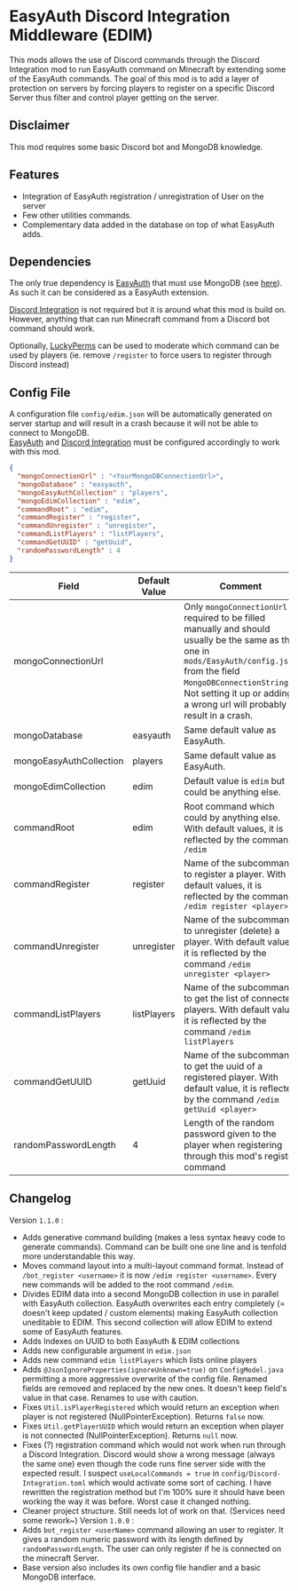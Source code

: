 # EasyAuth Discord Integration Middleware (EDIM)
This mods allows the use of Discord commands through the Discord Integration mod to run EasyAuth command on Minecraft by extending some of the EasyAuth commands.  The goal of this mod is to add a layer of protection on servers by forcing players to register on a specific Discord Server thus filter and control player getting on the server.

## Disclaimer
This mod requires some basic Discord bot and MongoDB knowledge.

## Features
* Integration of EasyAuth registration / unregistration of User on the server
* Few other utilities commands.
* Complementary data added in the database on top of what EasyAuth adds.

## Dependencies 
The only true dependency is [EasyAuth](https://www.curseforge.com/minecraft/mc-mods/easyauth) that must use MongoDB (see [here](https://github.com/NikitaCartes/EasyAuth/wiki/Config)).  As such it can be considered as a EasyAuth extension.

[Discord Integration](https://www.curseforge.com/minecraft/mc-mods/dcintegration-fabric) is not required but it is around what this mod is build on. However, anything that can run Minecraft command from a Discord bot command should work.  

Optionally, [LuckyPerms](https://luckperms.net/) can be used to moderate which command can be used by players (ie. remove ``/register`` to force users to register through Discord instead)

## Config File
A configuration file ``config/edim.json`` will be automatically generated on server startup and will result in a crash because it will not be able to connect to MongoDB.  
[EasyAuth](https://www.curseforge.com/minecraft/mc-mods/easyauth) and [Discord Integration](https://www.curseforge.com/minecraft/mc-mods/dcintegration-fabric) must be configured accordingly to work with this mod.

```json
{
  "mongoConnectionUrl" : "<YourMongoDBConnectionUrl>",
  "mongoDatabase" : "easyauth",
  "mongoEasyAuthCollection" : "players",
  "mongoEdimCollection" : "edim",
  "commandRoot" : "edim",
  "commandRegister" : "register",
  "commandUnregister" : "unregister",
  "commandListPlayers" : "listPlayers",
  "commandGetUUID" : "getUuid",
  "randomPasswordLength" : 4
}
```

| Field                   | Default Value | Comment                                                                                                                                                                                                                                                       | 
|-------------------------|---------------|---------------------------------------------------------------------------------------------------------------------------------------------------------------------------------------------------------------------------------------------------------------|
| mongoConnectionUrl      |               | Only ``mongoConnectionUrl`` is required to be filled manually and should usually be the same as the one in ``mods/EasyAuth/config.json`` from the field ``MongoDBConnectionString``. Not setting it up or adding a wrong url will probably result in a crash. |
| mongoDatabase           | easyauth      | Same default value as EasyAuth.                                                                                                                                                                                                                               |
| mongoEasyAuthCollection | players       | Same default value as EasyAuth.                                                                                                                                                                                                                               |
| mongoEdimCollection     | edim          | Default value is ``edim`` but could be anything else.                                                                                                                                                                                                         |
| commandRoot             | edim          | Root command which could by anything else. With default values, it is reflected by the command ``/edim``                                                                                                                                                      |
| commandRegister         | register      | Name of the subcommand to register a player. With default values, it is reflected by the command ``/edim register <player>``                                                                                                                                  |
| commandUnregister       | unregister    | Name of the subcommand to unregister (delete) a player. With default values, it is reflected by the command ``/edim unregister <player>``                                                                                                                     |
| commandListPlayers      | listPlayers   | Name of the subcommand to get the list of connected players. With default value, it is reflected by the command ``/edim listPlayers``                                                                                                                         |
| commandGetUUID          | getUuid       | Name of the subcommand to get the uuid of a registered player. With default value, it is reflected by the command ``/edim getUuid <player>``                                                                                                                  |
| randomPasswordLength    | 4             | Length of the random password given to the player when registering through this mod's register command                                                                                                                                                        |

## Changelog 
Version ``1.1.0`` :
* Adds generative command building (makes a less syntax heavy code to generate commands). Command can be built one one line and is tenfold more understandable this way.
* Moves command layout into a multi-layout command format. Instead of ``/bot_register <username>`` it is now ``/edim register <username>``. Every new commands will be added to the root command ``/edim``.
* Divides EDIM data into a second MongoDB collection in use in parallel with EasyAuth collection. EasyAuth overwrites each entry completely (= doesn't keep updated / custom elements) making EasyAuth collection uneditable to EDIM. This second collection will allow EDIM to extend some of EasyAuth features.
* Adds Indexes on UUID to both EasyAuth & EDIM collections
* Adds new configurable argument in ``edim.json``
* Adds new command ``edim listPlayers`` which lists online players
* Adds ``@JsonIgnoreProperties(ignoreUnknown=true)`` on ``ConfigModel.java`` permitting a more aggressive overwrite of the config file. Renamed fields are removed and replaced by the new ones. It doesn't keep field's value in that case. Renames to use with caution.
* Fixes ``Util.isPlayerRegistered`` which would return an exception when player is not registered (NullPointerException). Returns ``false`` now.
* Fixes ``Util.getPlayerUUID`` which would return an exception when player is not connected (NullPointerException). Returns ``null`` now.
* Fixes (?) registration command which would not work when run through a Discord Integration. Discord would show a wrong message (always the same one) even though the code runs fine server side with the expected result. I suspect ``useLocalCommands = true`` in ``config/Discord-Integration.toml`` which would activate some sort of caching. I have rewritten the registration method but I'm 100% sure it should have been working the way it was before. Worst case it changed nothing.
* Cleaner project structure. Still needs lot of work on that. (Services need some rework~)
Version ``1.0.0`` : 
* Adds ``bot_register <userName>`` command allowing an user to register. It gives a random numeric password with its length defined by ``randomPasswordLength``. The user can only register if he is connected on the minecraft Server.  
* Base version also includes its own config file handler and a basic MongoDB interface.